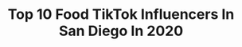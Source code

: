---
title: Top 10 Food TikTok Influencers In San Diego In 2020
description: >-
  Find top food TikTok influencers in San Diego in 2020. Most popular hashtags: #fyp #food #sandiego #foryou.
platform: TikTok
hits: 52
text_top: Identify the top-rated TikTok influencers on inBeat.
text_bottom: Our platform aggregates 52 TikTok influencers like this in San Diego, United States for you to contact.
profiles:
  - username: "esquer_fam"
    fullname: >-
      Esquer Fam
    bio: >-
      🔹️Mike- USMC Vet./ ceo Supreme Singlets 🔸️Susie- Registered Nurse 🌴San Diego
    location: "United States"
    followers: 13400
    engagement: 492
    commentsToLikes: 0.062056
    id: ckaj9ud8rg3zt0i78ccls4hqn
    verified: false
    hashtags: "#food, #sandiego, #dadsoftiktok, #original"
  - username: "explore_sd"
    fullname: >-
      user7751984492931
    bio: >-
      Sharing my passion for food! 🥘 San Diego hidden gem 💎 travel ✈️ Chef mom 👩‍🍳
    location: "United States"
    followers: 18700
    engagement: 506
    commentsToLikes: 0.046756
    id: ckcpd8p1mfwz40j233wdcyqu9
    verified: false
    hashtags: "#sandiegolife, #sd, #food, #sandiegohiddengems"
  - username: "the_beltran_fam"
    fullname: >-
      the_beltran_fam
    bio: >-
      The Beltrans PO BOX 531285 San Diego, CA 92153 Venmo: Joe_el619
    location: "United States"
    followers: 80200
    engagement: 702
    commentsToLikes: 0.024910
    id: ckbfdog4c765o0j23wxxg560d
    verified: false
    hashtags: "#california, #cookingvideo, #cooking, #family"
  - username: "itssabss26"
    fullname: >-
      Sabrina
    bio: >-
      📍 San Diego
    location: "United States"
    followers: 4440
    engagement: 649
    commentsToLikes: 0.049544
    id: ckdnjsggriwe50j23ukwrnhbr
    verified: false
    hashtags: "#foryoupage, #tiktokrestarea, #fyp, #lajolla"
  - username: "allymcdub"
    fullname: >-
      allymcdub
    bio: >-
      Mexican American 💃🏽🇲🇽 ig + venmo: allymcdub
    location: "United States"
    followers: 31000
    engagement: 1044
    commentsToLikes: 0.039131
    id: ck9c5rjf1qq490j78zyis828d
    verified: false
    hashtags: "#diy, #home, #apartment, #foryou"
  - username: "ryanochoaofficial"
    fullname: >-
      Ryan Ochoa
    bio: >-
      Yes, I was the evil guy. ‘LIT NATION’ Live: 11/11 @ 6pm PST Cameo: ryanochoa
    location: "United States"
    followers: 932000
    engagement: 1767
    commentsToLikes: 0.013881
    id: ck8oq3xcn5zmp0j78f2fb5kam
    verified: true
    hashtags: "#pairofkings, #fyp, #chuck, #icarly"
  - username: "ravengirl.75"
    fullname: >-
      Sasha McKnight
    bio: >-
      Love your life! ❤ You're in control 😘💋
    location: "United States"
    followers: 8890
    engagement: 594
    commentsToLikes: 0.042988
    id: ckcjiwrgud1mg0j23dnd9lncn
    verified: false
    hashtags: "#fyp, #quarantinevibes, #fall, #tgif"
  - username: "sweetsafis"
    fullname: >-
      sweetsafis
    bio: >-
      San Diego, CA BLACK OWNED ✊🏽 NO SHIPPING YET 📨business: sweetsafis1@gmail.com
    location: "United States"
    followers: 52300
    engagement: 1324
    commentsToLikes: 0.021079
    id: ckfplxkgw13di0j236et5ag80
    verified: false
    hashtags: "#fyp, #didyouknow, #smallbusiness, #scarystories"
  - username: "robrast"
    fullname: >-
      Rob Rast
    bio: >-
      Wild and Free in San Diego Insta & YT here 👆
    location: "United States"
    followers: 20200
    engagement: 681
    commentsToLikes: 0.027534
    id: cka0w9vew20gn0i784myx39ud
    verified: false
    hashtags: "#bike, #electricskateboard, #skate, #foryoupage"
  - username: "novaakan3"
    fullname: >-
      Novian Cherry
    bio: >-
      🏀Pro Athlete ♦️NUPE 🏠 San Diego, CA Follow me on IG —> @Novaakan3 BLM ✊🏿
    location: "United States"
    followers: 349100
    engagement: 1739
    commentsToLikes: 0.098973
    id: ckb0zdez3o43y0j23zi0dkijf
    verified: true
    hashtags: "#biden2020, #blm, #fyp, #trump"
---